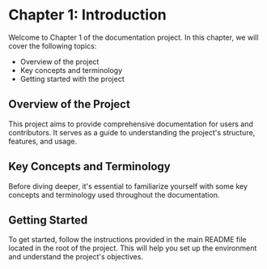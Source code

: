 # Chapter 1: Introduction

Welcome to Chapter 1 of the documentation project. In this chapter, we will cover the following topics:

- Overview of the project
- Key concepts and terminology
- Getting started with the project

## Overview of the Project

This project aims to provide comprehensive documentation for users and contributors. It serves as a guide to understanding the project's structure, features, and usage.

## Key Concepts and Terminology

Before diving deeper, it's essential to familiarize yourself with some key concepts and terminology used throughout the documentation.

## Getting Started

To get started, follow the instructions provided in the main README file located in the root of the project. This will help you set up the environment and understand the project's objectives.
